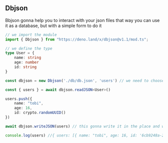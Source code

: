 Dbjson
--
Bbjson gonna help you to interact with your json files that way you can use it as a database, but with a simple form to do it

```typescript
// we import the module
import { Dbjson } from "https://deno.land/x/dbjson@v1.1/mod.ts";

// we define the type
type User = {
    name: string
    age: number
    id: string
}

const dbjson = new Dbjson('./db/db.json', 'users') // we need to choose the relative path of our db.json and the entry name of our json

const { users } = await dbjson.readJSON<User>()

users.push({
    name: "tobi",
    age: 16,
    id: crypto.randomUUID()
})

await dbjson.writeJSON(users) // this gonna write it in the place and with name we choose it in the instance we did in "new Dbjson" 

console.log(users) //{ users: [{ name: "tobi", age: 16, id: '6cb9248a-232f-4011-8a05-b315157fdfe5' }] }
```
